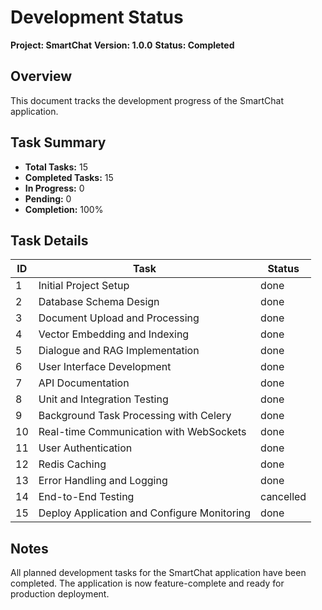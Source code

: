 # Development Status

**Project: SmartChat**
**Version: 1.0.0**
**Status: Completed**

## Overview

This document tracks the development progress of the SmartChat application.

## Task Summary

-   **Total Tasks:** 15
-   **Completed Tasks:** 15
-   **In Progress:** 0
-   **Pending:** 0
-   **Completion:** 100%

## Task Details

| ID | Task                                      | Status    |
|----|-------------------------------------------|-----------|
| 1  | Initial Project Setup                     | done      |
| 2  | Database Schema Design                    | done      |
| 3  | Document Upload and Processing            | done      |
| 4  | Vector Embedding and Indexing             | done      |
| 5  | Dialogue and RAG Implementation           | done      |
| 6  | User Interface Development                | done      |
| 7  | API Documentation                         | done      |
| 8  | Unit and Integration Testing              | done      |
| 9  | Background Task Processing with Celery    | done      |
| 10 | Real-time Communication with WebSockets   | done      |
| 11 | User Authentication                       | done      |
| 12 | Redis Caching                             | done      |
| 13 | Error Handling and Logging                | done      |
| 14 | End-to-End Testing                        | cancelled |
| 15 | Deploy Application and Configure Monitoring | done      |

## Notes

All planned development tasks for the SmartChat application have been completed. The application is now feature-complete and ready for production deployment. 